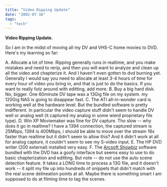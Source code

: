 ```yaml
---
title: "Video Ripping Update"
date: "2002-07-16"
tags: 
  - "tech"
---
```


**Video Ripping Update.**

So I am in the midst of moving all my DV and VHS-C home movies to DVD. Here's my learning so far:

A. Allocate a lot of time. Ripping generally runs in realtime, and you make mistakes and need to rerip, and then you will want to analyze and clean up all the video and chapterize it. And I haven't even gotten to dvd burning yet. Generally I would say you need to allocate at least 3-4 hours of time for every hour of video you bring in, and that is just to do the basics. If you want to really futz around with editting, add more. B. Buy a big hard disk. No, bigger. One 60minute DV tape was a 13Gig file on my system. my 120Gig NAS is going to disappear fast. C. The ATI all-in-wonder card is working well at the hardware level. But the bundled software is pretty indifferent. In particular the video capture stuff didn't seem to handle DV well or analog well (it captured my analog in some wierd proprietary file type). D. Win XP Moviemaker was fine for DV capture. Tho slow -- why does it go in realtime? I have a 1394 connection, the captured stream is 25Mbps, 1394 is 400Mbps, i should be able to move over the stream 16x faster than realtime but it didn't seem to allow this? And it didn't work at all for analog capture, it couldn't seem to see my S-video input. E. The HP DVD writer (200 external) installed very easy. F. The [Arcsoft Showbiz](http://www.arcsoft.com/products/software/en/showbiz.html) software bundled with the DVD has a goofy interface but seems easy to use to do basic chapterization and editting. But note -- do not use the auto scene detection feature. It takes a LONG time to process a 13G file, and it doesn't work -- it split my file up into hundreds of snippets that didn't match with the real scene delineation points at all. Maybe there is something smart I am supposed to do at filming time to tag the scenes.
